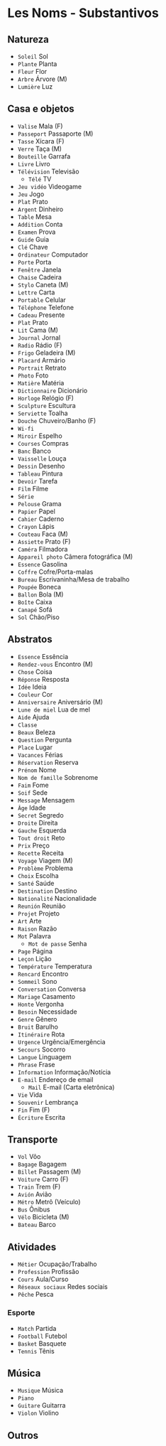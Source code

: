 # Les Noms - Substantivos

## Natureza

-   `Soleil` Sol
-   `Plante` Planta
-   `Fleur` Flor
-   `Arbre` Árvore (M)
-   `Lumière` Luz

## Casa e objetos

-   `Valise` Mala (F)
-   `Passeport` Passaporte (M)
-   `Tasse` Xícara (F)
-   `Verre` Taça (M)
-   `Bouteille` Garrafa
-   `Livre` Livro
-   `Télévision` Televisão
    -   `Télé` TV
-   `Jeu vidéo` Videogame
-   `Jeu` Jogo
-   `Plat` Prato
-   `Argent` Dinheiro
-   `Table` Mesa
-   `Addition` Conta
-   `Examen` Prova
-   `Guide` Guia
-   `Clé` Chave
-   `Ordinateur` Computador
-   `Porte` Porta
-   `Fenêtre` Janela
-   `Chaise` Cadeira
-   `Stylo` Caneta (M)
-   `Lettre` Carta
-   `Portable` Celular
-   `Téléphone` Telefone
-   `Cadeau` Presente
-   `Plat` Prato
-   `Lit` Cama (M)
-   `Journal` Jornal
-   `Radio` Rádio (F)
-   `Frigo` Geladeira (M)
-   `Placard` Armário
-   `Portrait` Retrato
-   `Photo` Foto
-   `Matière` Matéria
-   `Dictionnaire` Dicionário
-   `Horloge` Relógio (F)
-   `Sculpture` Escultura
-   `Serviette` Toalha
-   `Douche` Chuveiro/Banho (F)
-   `Wi-fi`
-   `Miroir` Espelho
-   `Courses` Compras
-   `Banc` Banco
-   `Vaisselle` Louça
-   `Dessin` Desenho
-   `Tableau` Pintura
-   `Devoir` Tarefa
-   `Film` Filme
-   `Série`
-   `Pelouse` Grama
-   `Papier` Papel
-   `Cahier` Caderno
-   `Crayon` Lápis
-   `Couteau` Faca (M)
-   `Assiette` Prato (F)
-   `Caméra` Filmadora
-   `Appareil photo` Câmera fotográfica (M)
-   `Essence` Gasolina
-   `Coffre` Cofre/Porta-malas
-   `Bureau` Escrivaninha/Mesa de trabalho
-   `Poupée` Boneca
-   `Ballon` Bola (M)
-   `Boîte` Caixa
-   `Canapé` Sofá
-   `Sol` Chão/Piso

## Abstratos

-   `Essence` Essência
-   `Rendez-vous` Encontro (M)
-   `Chose` Coisa
-   `Réponse` Resposta
-   `Idée` Ideia
-   `Couleur` Cor
-   `Anniversaire` Aniversário (M)
-   `Lune de miel` Lua de mel
-   `Aide` Ajuda
-   `Classe`
-   `Beaux` Beleza
-   `Question` Pergunta
-   `Place` Lugar
-   `Vacances` Férias
-   `Réservation` Reserva
-   `Prénom` Nome
-   `Nom de famille` Sobrenome
-   `Faim` Fome
-   `Soif` Sede
-   `Message` Mensagem
-   `Âge` Idade
-   `Secret` Segredo
-   `Droite` Direita
-   `Gauche` Esquerda
-   `Tout droit` Reto
-   `Prix` Preço
-   `Recette` Receita
-   `Voyage` Viagem (M)
-   `Problème` Problema
-   `Choix` Escolha
-   `Santé` Saúde
-   `Destination` Destino
-   `Nationalité` Nacionalidade
-   `Reunión` Reunião
-   `Projet` Projeto
-   `Art` Arte
-   `Raison` Razão
-   `Mot` Palavra
    -   `Mot de passe` Senha
-   `Page` Página
-   `Leçon` Lição
-   `Température` Temperatura
-   `Rencard` Encontro
-   `Sommeil` Sono
-   `Conversation` Conversa
-   `Mariage` Casamento
-   `Honte` Vergonha
-   `Besoin` Necessidade
-   `Genre` Gênero
-   `Bruit` Barulho
-   `Itinéraire` Rota
-   `Urgence` Urgência/Emergência
-   `Secours` Socorro
-   `Langue` Linguagem
-   `Phrase` Frase
-   `Information` Informação/Notícia
-   `E-mail` Endereço de email
    -   `Mail` E-mail (Carta eletrônica)
-   `Vie` Vida
-   `Souvenir` Lembrança
-   `Fin` Fim (F)
-   `Écriture` Escrita

## Transporte

-   `Vol` Vôo
-   `Bagage` Bagagem
-   `Billet` Passagem (M)
-   `Voiture` Carro (F)
-   `Train` Trem (F)
-   `Avión` Avião
-   `Métro` Metrô (Veículo)
-   `Bus` Ônibus
-   `Vélo` Bicicleta (M)
-   `Bateau` Barco

## Atividades

-   `Métier` Ocupação/Trabalho
-   `Profession` Profissão
-   `Cours` Aula/Curso
-   `Réseaux sociaux` Redes sociais
-   `Pêche` Pesca

### Esporte

-   `Match` Partida
-   `Football` Futebol
-   `Basket` Basquete
-   `Tennis` Tênis

## Música

-   `Musique` Música
-   `Piano`
-   `Guitare` Guitarra
-   `Violon` Violino

## Outros
